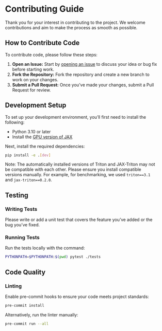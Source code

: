 # Contributing Guide

Thank you for your interest in contributing to the project. We welcome contributions and aim to make the process as smooth as possible.

## How to Contribute Code

To contribute code, please follow these steps:

1. **Open an Issue:** Start by [opening an issue](new-issue) to discuss your idea or bug fix before starting work.
2. **Fork the Repository:** Fork the repository and create a new branch to work on your changes.
3. **Submit a Pull Request:** Once you’ve made your changes, submit a Pull Request for review.

## Development Setup

To set up your development environment, you’ll first need to install the following:

- Python 3.10 or later
- Install the [GPU version of JAX](https://jax.readthedocs.io/en/latest/installation.html)

Next, install the required dependencies:

```bash
pip install -e .[dev]
```

Note: The automatically installed versions of Triton and JAX-Triton may not be compatible with each other. Please ensure you install compatible versions manually. For example, for benchmarking, we used `triton==3.1` and `jax-triton==0.2.0`.

## Testing

### Writing Tests

Please write or add a unit test that covers the feature you’ve added or the bug you’ve fixed.

### Running Tests

Run the tests locally with the command:

```bash
PYTHONPATH=$PYTHONPATH:$(pwd) pytest ./tests
```

## Code Quality

### Linting

Enable pre-commit hooks to ensure your code meets project standards:

```bash
pre-commit install
```

Alternatively, run the linter manually:

```bash
pre-commit run --all
```
